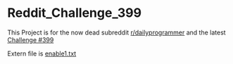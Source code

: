 # Reddit_Challenge_399

This Project is for the now dead subreddit [r/dailyprogrammer](https://www.reddit.com/r/dailyprogrammer/) and the latest [Challenge #399](https://www.reddit.com/r/dailyprogrammer/comments/onfehl/20210719_challenge_399_easy_letter_value_sum/)

Extern file is [enable1.txt](https://raw.githubusercontent.com/dolph/dictionary/master/enable1.txt)
